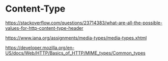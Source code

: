 # Content-Type

https://stackoverflow.com/questions/23714383/what-are-all-the-possible-values-for-http-content-type-header

https://www.iana.org/assignments/media-types/media-types.xhtml


https://developer.mozilla.org/en-US/docs/Web/HTTP/Basics_of_HTTP/MIME_types/Common_types
